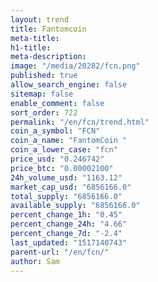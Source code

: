 ```yaml
---
layout: trend
title: Fantomcoin
meta-title: 
h1-title: 
meta-description: 
image: "/media/20282/fcn.png"
published: true
allow_search_engine: false
sitemap: false
enable_comment: false
sort_order: 722
permalink: "/en/fcn/trend.html"
coin_a_symbol: "FCN"
coin_a_name: "FantomCoin "
coin_a_lower_case: "fcn"
price_usd: "0.246742"
price_btc: "0.00002100"
24h_volume_usd: "1163.12"
market_cap_usd: "6856166.0"
total_supply: "6856166.0"
available_supply: "6856166.0"
percent_change_1h: "0.45"
percent_change_24h: "4.66"
percent_change_7d: "-2.4"
last_updated: "1517140743"
parent-url: "/en/fcn/"
author: Sam
---
```


